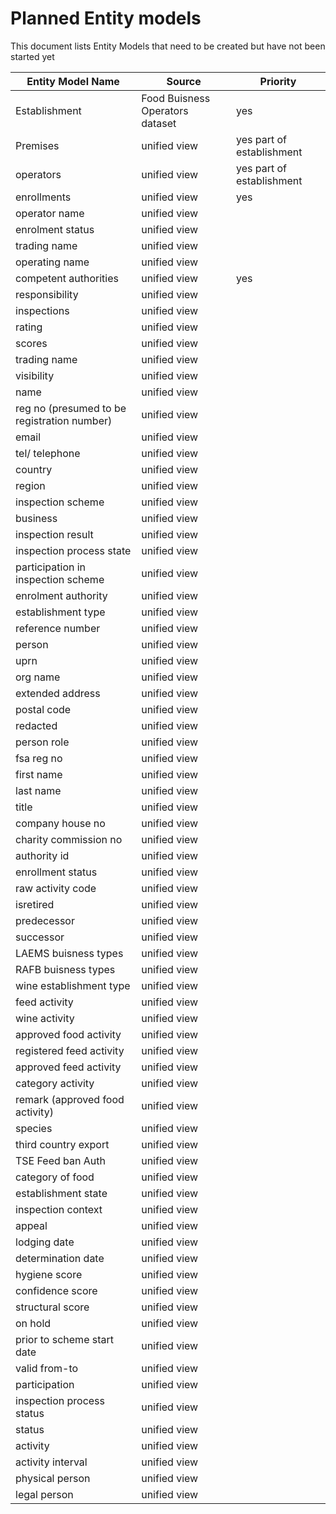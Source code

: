 # Planned Entity models

This document lists Entity Models that need to be created but have not been started yet

|Entity Model Name|Source|Priority|
|---|---|---|
|Establishment |Food Buisness Operators dataset|yes|
|Premises |unified view|yes part of establishment|
|operators |unified view|yes part of establishment|
|enrollments |unified view|yes|
|operator name |unified view|
|enrolment status |unified view|
|trading name |unified view|
|operating name |unified view|
|competent authorities |unified view|yes|
|responsibility |unified view|
|inspections |unified view|
|rating |unified view|
|scores |unified view|
|trading name |unified view|
|visibility |unified view|
|name |unified view|
|reg no (presumed to be registration number)|unified view|
|email |unified view|
|tel/ telephone |unified view|
|country |unified view|
|region |unified view|
|inspection scheme |unified view|
|business |unified view|
|inspection result |unified view|
|inspection process state |unified view|
|participation in inspection scheme |unified view|
|enrolment authority |unified view|
|establishment type |unified view|
|reference number |unified view|
|person |unified view|
|uprn |unified view|
|org name |unified view|
|extended address |unified view|
|postal code |unified view|
|redacted |unified view|
|person role |unified view|
|fsa reg no |unified view|
|first name |unified view|
|last name |unified view|
|title |unified view|
|company house no |unified view|
|charity commission no |unified view|
|authority id |unified view|
|enrollment status |unified view|
|raw activity code|unified view|
|isretired |unified view|
|predecessor |unified view|
|successor |unified view|
|LAEMS buisness types|unified view|
|RAFB buisness types|unified view|
|wine establishment type|unified view|
|feed activity|unified view|
|wine activity|unified view|
|approved food activity|unified view|
|registered feed activity|unified view|
|approved feed activity|unified view|
|category activity|unified view|
|remark (approved food activity)|unified view|
|species |unified view|
|third country export |unified view|
|TSE Feed ban Auth |unified view|
|category of food |unified view|
|establishment state |unified view|
|inspection context|unified view|
|appeal|unified view|
|lodging date |unified view|
|determination date |unified view|
|hygiene score |unified view|
|confidence score |unified view|
|structural score |unified view|
|on hold |unified view|
|prior to scheme start date |unified view|
|valid from-to |unified view|
|participation |unified view|
|inspection process status |unified view|
|status |unified view|
|activity |unified view|
|activity interval |unified view|
|physical person |unified view|
|legal person |unified view|
